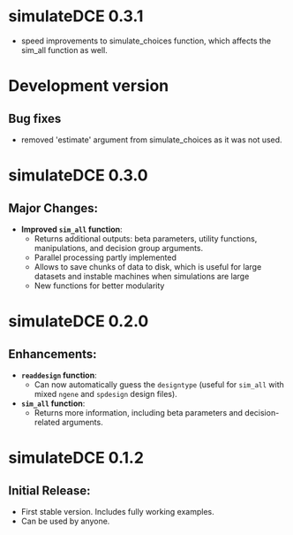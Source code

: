# simulateDCE 0.3.1

 * speed improvements to simulate_choices function, which affects the sim_all function as well.

# Development version

## Bug fixes
 * removed 'estimate' argument from simulate_choices as it was not used.


# simulateDCE 0.3.0

## Major Changes:
- **Improved `sim_all` function**:
  - Returns additional outputs: beta parameters, utility functions, manipulations, and decision group arguments.
  - Parallel processing partly implemented
  - Allows to save chunks of data to disk, which is useful for large datasets and instable machines when simulations are large
  - New functions for better modularity

# simulateDCE 0.2.0

## Enhancements:
- **`readdesign` function**: 
  - Can now automatically guess the `designtype` (useful for `sim_all` with mixed `ngene` and `spdesign` design files).
- **`sim_all` function**: 
  - Returns more information, including beta parameters and decision-related arguments.

# simulateDCE 0.1.2

## Initial Release:
- First stable version. Includes fully working examples.
- Can be used by anyone.
